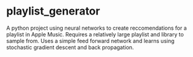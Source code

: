 # playlist_generator
A python project using neural networks to create reccomendations for a playlist in Apple Music.
Requires a relatively large playlist and library to sample from.
Uses a simple feed forward network and learns using stochastic gradient descent and back propagation.
